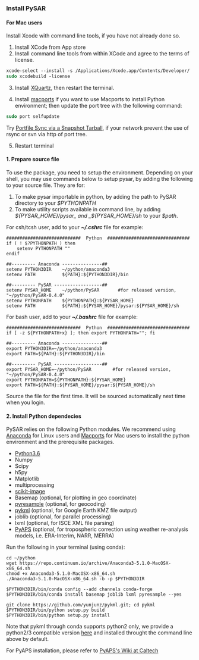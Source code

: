 ### Install PySAR

#### For Mac users     

Install Xcode with command line tools, if you have not already done so.

1. Install XCode from App store
2. Install command line tools from within XCode and agree to the terms of license.

```tcsh   
xcode-select --install -s /Applications/Xcode.app/Contents/Developer/ 
sudo xcodebuild -license 
```   

3. Install [XQuartz](https://www.xquartz.org), then restart the terminal.

4. Install [macports](https://www.macports.org/install.php) if you want to use Macports to install Python environment; then update the port tree with the following command:
```tcsh
sudo port selfupdate
```

Try [Portfile Sync via a Snapshot Tarball](https://trac.macports.org/wiki/howto/PortTreeTarball), if your network prevent the use of rsync or svn via http of port tree.

5. Restart terminal

#### 1. Prepare source file    

To use the package, you need to setup the environment. Depending on your shell, you may use commands below to setup pysar, by adding the following to your source file. They are for:   
1. To make pysar importable in python, by adding the path to PySAR directory to your _$PYTHONPATH_    
2. To make utility scripts available in command line, by adding _${PYSAR_HOME}/pysar_ and _${PYSAR_HOME}/sh_ to your _$path_.   
   
For csh/tcsh user, add to your **_~/.cshrc_** file for example:   

    ############################  Python  ###############################
    if ( ! $?PYTHONPATH ) then
        setenv PYTHONPATH ""
    endif
    
    ##--------- Anaconda ---------------## 
    setenv PYTHON3DIR    ~/python/anaconda3
    setenv PATH          ${PATH}:${PYTHON3DIR}/bin
    
    ##--------- PySAR ------------------## 
    setenv PYSAR_HOME    ~/python/PySAR       #for released version, "~/python/PySAR-0.4.0"
    setenv PYTHONPATH    ${PYTHONPATH}:${PYSAR_HOME}
    setenv PATH          ${PATH}:${PYSAR_HOME}/pysar:${PYSAR_HOME}/sh
   
For bash user, add to your **_~/.bashrc_** file for example:   

    ############################  Python  ###############################
    if [ -z ${PYTHONPATH+x} ]; then export PYTHONPATH=""; fi
    
    ##--------- Anaconda ---------------## 
    export PYTHON3DIR=~/python/anaconda3
    export PATH=${PATH}:${PYTHON3DIR}/bin
    
    ##--------- PySAR ------------------## 
    export PYSAR_HOME=~/python/PySAR        #for released version, "~/python/PySAR-0.4.0"
    export PYTHONPATH=${PYTHONPATH}:${PYSAR_HOME}   
    export PATH=${PATH}:${PYSAR_HOME}/pysar:${PYSAR_HOME}/sh   

Source the file for the first time. It will be sourced automatically next time when you login.
   
   
#### 2. Install Python dependecies
PySAR relies on the following Python modules. We recommend using [Anaconda](https://www.anaconda.com/download/) for Linux users and [Macports](https://www.macports.org/install.php) for Mac users to install the python environment and the prerequisite packages.
- [Python3.6](https://www.anaconda.com/download/)
- Numpy
- Scipy
- h5py
- Matplotlib
- multiprocessing
- [scikit-image](http://scikit-image.org)
- Basemap (optional, for plotting in geo coordinate)
- [pyresample](http://pyresample.readthedocs.org) (optional, for geocoding)
- [pykml](https://github.com/yunjunz/pykml) (optional, for Google Earth KMZ file output)
- joblib (optional, for parallel processing)
- lxml (optional, for ISCE XML file parsing)
- [PyAPS](http://earthdef.caltech.edu/projects/pyaps/wiki/Main) (optional, for tropospheric correction using weather re-analysis models, i.e. ERA-Interim, NARR, MERRA)

Run the following in your terminal (using conda):   

    cd ~/python
    wget https://repo.continuum.io/archive/Anaconda3-5.1.0-MacOSX-x86_64.sh
    chmod +x Anaconda3-5.1.0-MacOSX-x86_64.sh
    ./Anaconda3-5.1.0-MacOSX-x86_64.sh -b -p $PYTHON3DIR
    
    $PYTHON3DIR/bin/conda config --add channels conda-forge
    $PYTHON3DIR/bin/conda install basemap joblib lxml pyresample --yes   
    
    git clone https://github.com/yunjunz/pykml.git; cd pykml
    $PYTHON3DIR/bin/python setup.py build     
    $PYTHON3DIR/bin/python setup.py install    
   
Note that pykml through conda supports python2 only, we provide a python2/3 compatible version [here](https://github.com/yunjunz/pykml.git) and installed throught the command line above by default.
  
For PyAPS installation, please refer to [PyAPS's Wiki at Caltech](http://earthdef.caltech.edu/projects/pyaps/wiki/Main)
